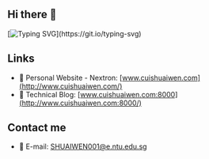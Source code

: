 ## Hi there 👋

[![Typing SVG](https://readme-typing-svg.herokuapp.com?font=Times&duration=5000&pause=1000&color=000000&width=435&lines=Welcome+to+Shuaiwen's+Github!)](https://git.io/typing-svg)


## Links
- 🎯 Personal Website - Nextron: [www.cuishuaiwen.com](http://www.cuishuaiwen.com/)
- 📜 Technical Blog: [www.cuishuaiwen.com:8000](http://www.cuishuaiwen.com:8000/)

## Contact me
- 📧 E-mail: SHUAIWEN001@e.ntu.edu.sg

